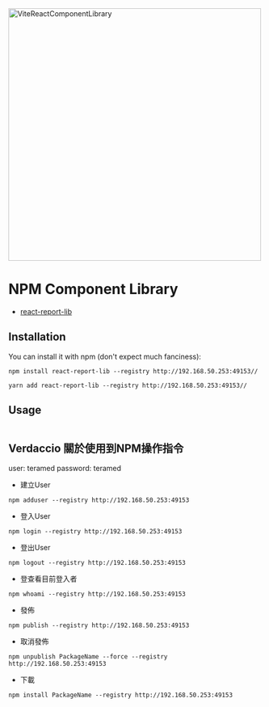 <img width="500" alt="ViteReactComponentLibrary" src="https://github.com/receter/my-component-library/assets/2504695/dbb53036-d228-477b-8cf8-f61cd6130776">

# NPM Component Library

- [react-report-lib](http://192.168.50.253:49153/-/web/detail/react-report-lib)

## Installation

You can install it with npm (don't expect much fanciness):

```
npm install react-report-lib --registry http://192.168.50.253:49153//
```

```
yarn add react-report-lib --registry http://192.168.50.253:49153//
```

## Usage

```javascript
```

## Verdaccio 關於使用到NPM操作指令

user: teramed
password: teramed

* 建立User

```npm adduser --registry http://192.168.50.253:49153```

* 登入User

```npm login --registry http://192.168.50.253:49153```

* 登出User

```npm logout --registry http://192.168.50.253:49153```

* 登查看目前登入者

```npm whoami --registry http://192.168.50.253:49153```

* 發佈

```npm publish --registry http://192.168.50.253:49153```

* 取消發佈

```npm unpublish PackageName --force --registry http://192.168.50.253:49153```

* 下載

```npm install PackageName --registry http://192.168.50.253:49153```